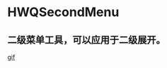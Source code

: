 # HWQSecondMenu
## 二级菜单工具，可以应用于二级展开。
[gif](https://github.com/weiqianghuang/HWQSecondMenu/SecondMenu/HWQSecondMenuGif.gif)
